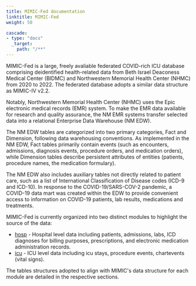 ```yaml
---
title: MIMIC-Fed documentation
linktitle: MIMIC-Fed
weight: 50

cascade:
- type: "docs"
  _target:
    path: "/**"
---
```

MIMIC-Fed is a large, freely avaliable federated COVID-rich ICU database comprising deidentified health-related data from Beth Israel Deaconess Medical Center (BIDMC) and Northwestern Memorial Health Center (NHMC) from 2020 to 2022. The federated database adopts a similar data structure as MIMIC-IV v2.2.

Notably, Northwestern Memorial Health Center (NHMC) uses the Epic electronic medical records (EMR) system. To make the EMR data available for research and quality assurance, the NM EMR systems transfer selected data into a relational Enterprise Data Warehouse (NM EDW). 

The NM EDW tables are categorized into two primary categories, Fact and Dimension, following data warehousing conventions. As implemented in the NM EDW, Fact tables primarily contain events (such as encounters, admissions, diagnosis events, procedure orders, and medication orders), while Dimension tables describe persistent attributes of entities (patients, procedure names, the medication formulary). 

The NM EDW also includes auxiliary tables not directly related to patient care, such as a list of International Classification of Disease codes (ICD-9 and ICD-10). In response to the COVID-19/SARS-COV-2 pandemic, a COVID-19 data mart was created within the EDW to provide convenient access to information on COVID-19 patients, lab results, medications and treatments.

MIMIC-Fed is currently organized into two distinct modules to highlight the source of the data:

- [hosp](/docs/mimic-nw/modules/hosp/) - Hospital level data including patients, admissions, labs, ICD diagnoses for billing purposes, prescriptions, and electronic medication administration records.
- [icu](/docs/mimic-nw/modules/icu/) - ICU level data including icu stays, procedure events, chartevents (vital signs). 

The tables structures adopted to align with MIMIC's data structure for each module are detailed in the respective sections.